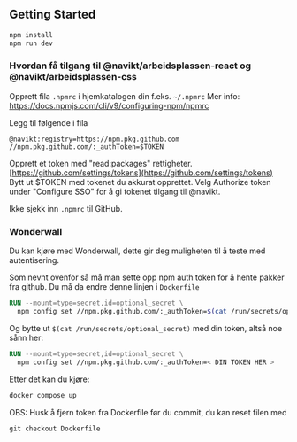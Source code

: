 ## Getting Started

```bash
npm install
npm run dev
```

### Hvordan få tilgang til @navikt/arbeidsplassen-react og @navikt/arbeidsplassen-css

Opprett fila `.npmrc` i hjemkatalogen din f.eks. `~/.npmrc` Mer info: https://docs.npmjs.com/cli/v9/configuring-npm/npmrc

Legg til følgende i fila

```
@navikt:registry=https://npm.pkg.github.com
//npm.pkg.github.com/:_authToken=$TOKEN
```

Opprett et token med "read:packages" rettigheter. [https://github.com/settings/tokens](https://github.com/settings/tokens) Bytt ut \$TOKEN med tokenet du akkurat opprettet. Velg Authorize token under "Configure SSO" for å gi tokenet tilgang til @navikt.

Ikke sjekk inn `.npmrc` til GitHub.

### Wonderwall

Du kan kjøre med Wonderwall, dette gir deg muligheten til å teste med autentisering.

Som nevnt ovenfor så må man sette opp npm auth token for å hente pakker fra github. Du må da endre denne linjen i `Dockerfile`

```dockerfile
RUN --mount=type=secret,id=optional_secret \
  npm config set //npm.pkg.github.com/:_authToken=$(cat /run/secrets/optional_secret)
```

Og bytte ut `$(cat /run/secrets/optional_secret)` med din token, altså noe sånn her:

```dockerfile
RUN --mount=type=secret,id=optional_secret \
  npm config set //npm.pkg.github.com/:_authToken=< DIN TOKEN HER >
```

Etter det kan du kjøre:

```bash
docker compose up
```

OBS: Husk å fjern token fra Dockerfile før du commit, du kan reset filen med

`git checkout Dockerfile`
